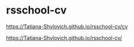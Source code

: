 # rsschool-cv
https://Tatiana-Shylovich.github.io/rsschool-cv/cv

https://Tatiana-Shylovich.github.io/rsschool-cv/
